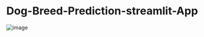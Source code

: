 # Dog-Breed-Prediction-streamlit-App

![image](https://github.com/user-attachments/assets/69aa69fb-6dc0-4b49-aaf5-039047da3a61)
